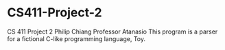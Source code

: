 # CS411-Project-2
CS 411 Project 2
Philip Chiang
Professor Atanasio
This program is a parser for a fictional C-like programming language, Toy.
